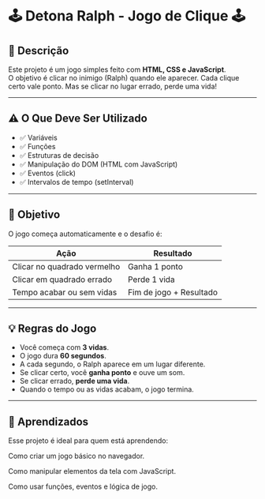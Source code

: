 # 🕹️ Detona Ralph - Jogo de Clique 🕹️

## 📄 Descrição

Este projeto é um jogo simples feito com **HTML, CSS e JavaScript**.  
O objetivo é clicar no inimigo (Ralph) quando ele aparecer. Cada clique certo vale ponto. Mas se clicar no lugar errado, perde uma vida!

---

## ⚠️ O Que Deve Ser Utilizado

- ✅ Variáveis
- ✅ Funções
- ✅ Estruturas de decisão
- ✅ Manipulação do DOM (HTML com JavaScript)
- ✅ Eventos (click)
- ✅ Intervalos de tempo (setInterval)

---

## 🎯 Objetivo

O jogo começa automaticamente e o desafio é:

| Ação                        | Resultado               |
| --------------------------- | ----------------------- |
| Clicar no quadrado vermelho | Ganha 1 ponto           |
| Clicar em quadrado errado   | Perde 1 vida            |
| Tempo acabar ou sem vidas   | Fim de jogo + Resultado |

---

## 💡 Regras do Jogo

- Você começa com **3 vidas**.
- O jogo dura **60 segundos**.
- A cada segundo, o Ralph aparece em um lugar diferente.
- Se clicar certo, você **ganha ponto** e ouve um som.
- Se clicar errado, **perde uma vida**.
- Quando o tempo ou as vidas acabam, o jogo termina.

---

## 🧠 Aprendizados

Esse projeto é ideal para quem está aprendendo:

Como criar um jogo básico no navegador.

Como manipular elementos da tela com JavaScript.

Como usar funções, eventos e lógica de jogo.
